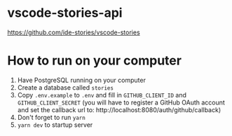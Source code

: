 # vscode-stories-api

https://github.com/ide-stories/vscode-stories

# How to run on your computer

1. Have PostgreSQL running on your computer
2. Create a database called `stories`
3. Copy `.env.example` to `.env` and fill in `GITHUB_CLIENT_ID` and `GITHUB_CLIENT_SECRET` (you will have to register a GitHub OAuth account and set the callback url to: http://localhost:8080/auth/github/callback)
4. Don't forget to run `yarn`
5. `yarn dev` to startup server
